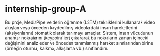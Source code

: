 # internship-group-A
Bu proje, MediaPipe ve derin öğrenme (LSTM) tekniklerini kullanarak video akışları veya önceden kaydedilmiş videolardaki insan hareketlerini (aksiyonlarını) otomatik olarak tanımayı amaçlar. Sistem, insan vücudunun anahtar noktalarını (keypoint'ler) çıkararak bu noktaların zaman içindeki değişimini analiz eder ve önceden tanımlanmış hareket sınıflarından birine (örneğin oturma, kalkma, alkışlama vb.) sınıflandırır.
